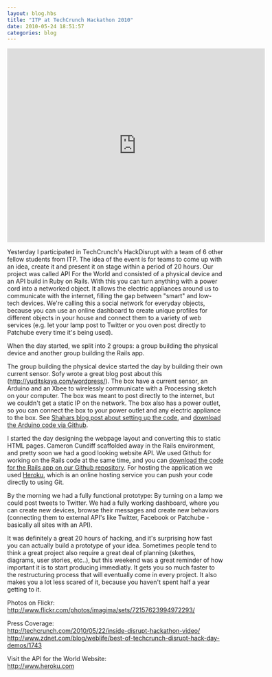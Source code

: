 ```yaml
---
layout: blog.hbs
title: "ITP at TechCrunch Hackathon 2010"
date: 2010-05-24 18:51:57
categories: blog
---
```


<iframe src="https://player.vimeo.com/video/11964814?title=0&amp;byline=0&amp;portrait=0&amp;color=ffd663" width="600" height="450" frameborder="0"> </iframe>

Yesterday I participated in TechCrunch's HackDisrupt with a team of 6 other
fellow students from ITP. The idea of the event is for teams to come up with an
idea, create it and present it on stage within a period of 20 hours. Our project
was called API For the World and consisted of a physical device and an API build
in Ruby on Rails. With this you can turn anything with a power cord into a
networked object. It allows the electric appliances around us to communicate
with the internet, filling the gap between "smart" and low-tech devices. We're
calling this a social network for everyday objects, because you can use an
online dashboard to create unique profiles for different objects in your house
and connect them to a variety of web services (e.g. let your lamp post to
Twitter or you oven post directly to Patchube every time it's being used).

When the day started, we split into 2 groups: a group building the physical
device and another group building the Rails app.

The group building the physical device started the day by building their own
current sensor. Sofy wrote a great blog post about this
(http://yuditskaya.com/wordpress/). The box have a current sensor, an Arduino
and an Xbee to wirelessly communicate with a Processing sketch on your computer.
The box was meant to post directly to the internet, but we couldn't get a static
IP on the network. The box also has a power outlet, so you can connect the box
to your power outlet and any electric appliance to the box. See
<a target="_blank" href="http://itp.nyu.edu/~sz590/blog/2010/05/23/api-for-the-world/">Shahars
blog post about setting up the code</a>, and
<a target="_blank" href="http://github.com/shaharz/A4W-Arduino">download the
Arduino code via Github</a>.

I started the day designing the webpage layout and converting this to static
HTML pages. Cameron Cundiff scaffolded away in the Rails environment, and pretty
soon we had a good looking website API. We used Github for working on the Rails
code at the same time, and you can
<a target="_blank" href="https://github.com/ckundo/a4w">download the code for
the Rails app on our Github repository</a>. For hosting the application we used
<a target="_blank" href="http://www.heroku.com">Heroku</a>, which is an online
hosting service you can push your code directly to using Git.

By the morning we had a fully functional prototype: By turning on a lamp we
could post tweets to Twitter. We had a fully working dashboard, where you can
create new devices, browse their messages and create new behaviors (connecting
them to external API's like Twitter, Facebook or Patchube - basically all sites
with an API).

It was definitely a great 20 hours of hacking, and it's surprising how fast you
can actually build a prototype of your idea. Sometimes people tend to think a
great project also require a great deal of planning (skethes, diagrams, user
stories, etc..), but this weekend was a great reminder of how important it is to
start producing immediatly. It gets you so much faster to the restructuring
process that will eventually come in every project. It also makes you a lot less
scared of it, because you haven't spent half a year getting to it.

Photos on
Flickr:<br /><a href="http://www.flickr.com/photos/imagima/sets/72157623994972293/">http://www.flickr.com/photos/imagima/sets/72157623994972293/</a>

Press
Coverage:<br /><a target="_blank" href="http://techcrunch.com/2010/05/22/inside-disrupt-hackathon-video/">http://techcrunch.com/2010/05/22/inside-disrupt-hackathon-video/</a><br /><a target="_blank" href="http://www.zdnet.com/blog/weblife/best-of-techcrunch-disrupt-hack-day-demos/1743">http://www.zdnet.com/blog/weblife/best-of-techcrunch-disrupt-hack-day-demos/1743</a>

Visit the API for the World
Website:<br /><a target="_blank" href="http://www.heroku.com">http://www.heroku.com</a>
